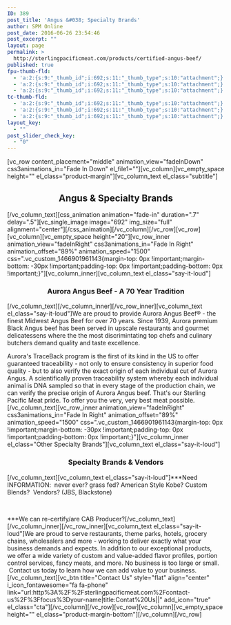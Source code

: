```yaml
---
ID: 389
post_title: 'Angus &#038; Specialty Brands'
author: SPM Online
post_date: 2016-06-26 23:54:46
post_excerpt: ""
layout: page
permalink: >
  http://sterlingpacificmeat.com/products/certified-angus-beef/
published: true
fpu-thumb-fld:
  - 'a:2:{s:9:"_thumb_id";i:692;s:11:"_thumb_type";s:10:"attachment";}'
  - 'a:2:{s:9:"_thumb_id";i:692;s:11:"_thumb_type";s:10:"attachment";}'
  - 'a:2:{s:9:"_thumb_id";i:692;s:11:"_thumb_type";s:10:"attachment";}'
tc-thumb-fld:
  - 'a:2:{s:9:"_thumb_id";i:692;s:11:"_thumb_type";s:10:"attachment";}'
  - 'a:2:{s:9:"_thumb_id";i:692;s:11:"_thumb_type";s:10:"attachment";}'
  - 'a:2:{s:9:"_thumb_id";i:692;s:11:"_thumb_type";s:10:"attachment";}'
layout_key:
  - ""
post_slider_check_key:
  - "0"
---
```

[vc_row content_placement="middle" animation_view="fadeInDown" css3animations_in="Fade In Down" el_file1=""][vc_column][vc_empty_space height="" el_class="product-margin"][vc_column_text el_class="subtitle"]
<h2 style="text-align: center;">Angus &amp; Specialty Brands</h2>
[/vc_column_text][css_animation animation="fade-in" duration=".7" delay=".5"][vc_single_image image="692" img_size="full" alignment="center"][/css_animation][/vc_column][/vc_row][vc_row][vc_column][vc_empty_space height="20"][vc_row_inner animation_view="fadeInRight" css3animations_in="Fade In Right" animation_offset="89%" animation_speed="1500" css=".vc_custom_1466901961143{margin-top: 0px !important;margin-bottom: -30px !important;padding-top: 0px !important;padding-bottom: 0px !important;}"][vc_column_inner][vc_column_text el_class="say-it-loud"]
<h3 style="text-align: center;">Aurora Angus Beef - A 70 Year Tradition</h3>
[/vc_column_text][/vc_column_inner][/vc_row_inner][vc_column_text el_class="say-it-loud"]We are proud to provide Aurora Angus Beef® - the finest Midwest Angus Beef for over 70 years. Since 1939, Aurora premium Black Angus beef has been served in upscale restaurants and gourmet delicatessens where the the most discrimintating top chefs and culinary butchers demand quality and taste excellence.

Aurora's TraceBack program is the first of its kind in the US to offer guaranteed traceability - not only to ensure consistency in superior food quality - but to also verify the exact origin of each individual cut of Aurora Angus. A scientifically proven traceability system whereby each individual animal is DNA sampled so that in every stage of the production chain, we can verify the precise origin of Aurora Angus beef. That's our Sterling Pacific Meat pride. To offer you the very, very best meat possible.[/vc_column_text][vc_row_inner animation_view="fadeInRight" css3animations_in="Fade In Right" animation_offset="89%" animation_speed="1500" css=".vc_custom_1466901961143{margin-top: 0px !important;margin-bottom: -30px !important;padding-top: 0px !important;padding-bottom: 0px !important;}"][vc_column_inner el_class="Other Specialty Brands"][vc_column_text el_class="say-it-loud"]
<h3 style="text-align: center;">Specialty Brands &amp; Vendors</h3>
[/vc_column_text][vc_column_text el_class="say-it-loud"]***Need INFORMATION:  never ever? grass fed? American Style Kobe? Custom Blends?  Vendors? (JBS, Blackstone)

&nbsp;

***We can re-certify/are CAB Producer?[/vc_column_text][/vc_column_inner][/vc_row_inner][vc_column_text el_class="say-it-loud"]We are proud to serve restaurants, theme parks, hotels, grocery chains, wholesalers and more - working to deliver exactly what your business demands and expects. In addition to our exceptional products, we offer a wide variety of custom and value-added flavor profiles, portion control services, fancy meats, and more. No business is too large or small.  Contact us today to learn how we can add value to your business.[/vc_column_text][vc_btn title="Contact Us" style="flat" align="center" i_icon_fontawesome="fa fa-phone" link="url:http%3A%2F%2Fsterlingpacificmeat.com%2Fcontact-us%2F%3Ffocus%3Dyour-name|title:Contat%20Us||" add_icon="true" el_class="cta"][/vc_column][/vc_row][vc_row][vc_column][vc_empty_space height="" el_class="product-margin-bottom"][/vc_column][/vc_row]